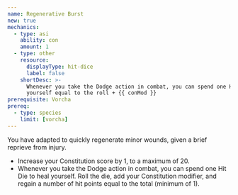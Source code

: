 ```yaml
---
name: Regenerative Burst
new: true
mechanics:
  - type: asi
    ability: con
    amount: 1
  - type: other
    resource:
      displayType: hit-dice
      label: false
    shortDesc: >-
      Whenever you take the Dodge action in combat, you can spend one Hit Die to heal
      yourself equal to the roll + {{ conMod }}
prerequisite: Vorcha
prereq:
  - type: species
    limit: [vorcha]
---
```

You have adapted to quickly regenerate minor wounds, given a brief reprieve from injury.

- Increase your Constitution score by 1, to a maximum of 20.
- Whenever you take the Dodge action in combat, you can spend one Hit Die to heal yourself. Roll the
die, add your Constitution modifier, and regain a number of hit points equal to the total
(minimum of 1).
